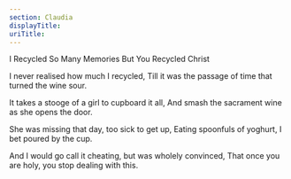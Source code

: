 ```yaml
---
section: Claudia
displayTitle:
uriTitle:
---
```


I Recycled So Many Memories But You Recycled Christ

I never realised how much I recycled,
Till it was the passage of time that turned the wine sour.

It takes a stooge of a girl to cupboard it all,
And smash the sacrament wine as she opens the door.

She was missing that day, too sick to get up,
Eating spoonfuls of yoghurt, I bet poured by the cup.

And I would go call it cheating, but was wholely convinced,
That once you are holy, you stop dealing with this.
